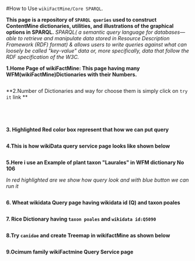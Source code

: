 #How to Use `wikiFactMine/Core SPARQL`.

**This page is a repository of `SPARQL queries` used to construct ContentMine dictionaries, utilities, and illustrations of the graphical options in SPARQL.**
*SPARQL( a semantic query language for databases—able to retrieve and manipulate data stored in Resource Description Framework (RDF) format) & allows users to write queries against what can loosely be called "key-value" data or, more specifically, data that follow the RDF specification of the W3C.*

**1.Home Page of wikiFactMine: This page having many WFM(wikiFactMine)Dictionaries with their Numbers.**



![]()




**2.Number of Dictionaries  and way for choose them is simply click on `try it` link **


# ![]()

![]()



**3. Highlighted Red color box represent that  how we can put query**


![]()

**4.This is how  wikiData query service page looks like  shown below**

![]()


**5.Here i use an Example of plant taxon "Laurales" in WFM dictionary No 106**

*In red highlighted are we show how query look and with blue button we can run it*


![]()


**6. Wheat wikidata Query page having wikidata id (Q) and taxon poales**


![]()


**7. Rice Dictionary having `taxon poales` and `wikidata id:Q5090`** 


![]()


**8.Try `canidae` and  create Treemap in wikifactMine as shown below**


![]()


**9.Ocimum family wikiFactmine Query Service page**


![]()


